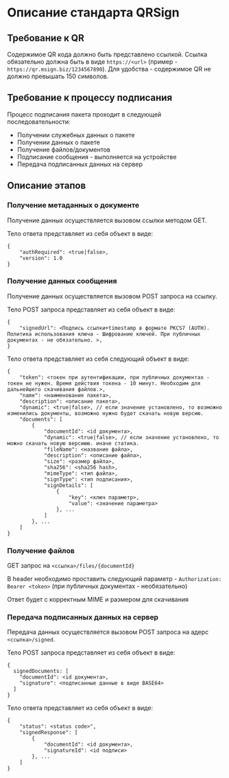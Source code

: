 # Описание стандарта QRSign

## Требование к QR 

Содержимое QR кода должно быть представлено ссылкой. Ссылка обязательно должна быть  в виде `https://<url>` (пример - `https://qr.msign.biz/1234567890`). Для удобства - содержимое QR не должно превышать 150 символов.

## Требование к процессу подписания

Процесс подписания пакета проходит в следующей последовательности:

- Получении служебных данных о пакете
- Получении данных о пакете
- Получение файлов/документов
- Подписание сообщения - выполняется на устройстве
- Передача подписанных данных на сервер


## Описание этапов

### Получение метаданных о документе

Получение данных осуществляется вызовом ссылки методом GET.

Тело ответа представляет из себя объект в виде:
```
{
	"authRequired": <true|false>,
	"version": 1.0
}
```


### Получение данных сообщения

Получение данных осуществляется вызовом POST запроса на ссылку.

Тело POST запроса представляет из себя объект в виде:

```
{
	"signedUrl": <Подпись ссылки+timestamp в формате PKCS7 (AUTH). Политика использования ключа - Шифрование ключей. При публичных документах - не обязательно. >,
}
```

Тело ответа представляет из себя следующий объект в виде:

```
{
	"token": <токен при аутентификации, при публичных документах - токен не нужен. Время действия токена - 10 минут. Необходим для дальнейшего скачивания файлов.>,
	"name": <наименование пакета>,
	"description": <описание пакета>,
	"dynamic": <true|false>, // если значение установлено, то возможно изменились документы, возможно нужно будет скачать новую версию.
	"documents": [
		{
			"documentId": <id документа>,
			"dynamic": <true|false>, // если значение установлено, то можно скачать новую версиюю. иначе статика.
			"fileName": <название файла>,
			"description": <описание файла>,
			"size": <размер файла>,
			"sha256": <sha256 hash>,
			"mimeType": <тип файла>,
			"signType": <тип подписания>,
			"signDetails": [
				{
					"key": <ключ параметр>,
					"value": <значение параметра>
				}, ...
			]
		}, ...
	]
}
```


### Получение файлов 

GET запрос на `<ссылка>/files/{documentId}`

В header необходимо проставить следующий параметр - `Authorization: Bearer <token>` (при публичных документах - необязательно)

Ответ будет с корректным MIME и размером для скачивания


### Передача подписанных данных на сервер

Передача данных осуществляется вызовом POST запроса на адерс `<ссылка>/signed`.

Тело POST запроса представляет из себя объект в виде:

```
{
  signedDocuments: [
	"documentId": <id документа>,
	"signature": <подписанные данные в виде BASE64>
  ]
}
```

Тело ответа представляет из себя объект в виде:

```
{
	"status": <status code>",
	"signedResponse": [
		{
			"documentId": <id документа>,
			"signatureId": <id подписи>
		}, ...
	]
}
```
